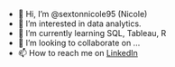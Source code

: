 - 👋 Hi, I’m @sextonnicole95 (Nicole)
- 👀 I’m interested in data analytics.
- 🌱 I’m currently learning SQL, Tableau, R
- 💞️ I’m looking to collaborate on ...
- 📫 How to reach me on <a href=https://www.linkedin.com/in/nicoleksexton>LinkedIn</a>

<!---
sextonnicole95/sextonnicole95 is a ✨ special ✨ repository because its `README.md` (this file) appears on your GitHub profile.
You can click the Preview link to take a look at your changes.
--->
